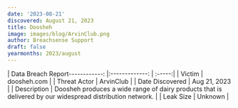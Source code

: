 ```yaml
---
date: '2023-08-21'
discovered: August 21, 2023
title: Doosheh
image: images/blog/ArvinClub.png
author: Breachsense Support
draft: false
yearmonths: 2023/august
---
```


| Data Breach Report------------:     |:-------------:    | :-----:|
| Victim      | doosheh.com      | 
| Threat Actor      |  ArvinClub     | 
| Date Discovered      | Aug 21, 2023      | 
| Description      | Doosheh produces a wide range of dairy products that is delivered by our widespread distribution network.      | 
| Leak Size      | Unknown      | 

